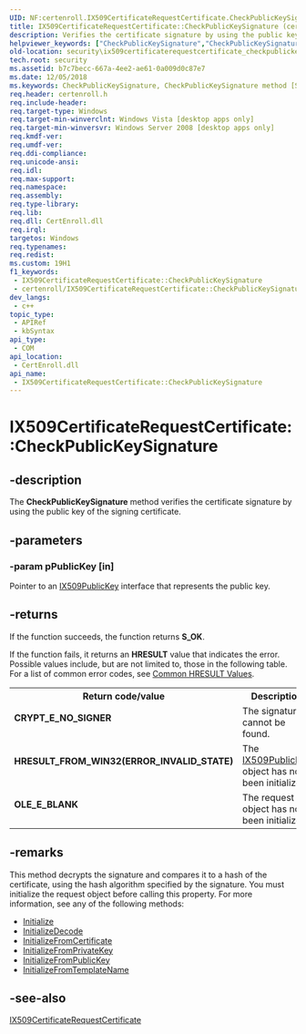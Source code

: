 ```yaml
---
UID: NF:certenroll.IX509CertificateRequestCertificate.CheckPublicKeySignature
title: IX509CertificateRequestCertificate::CheckPublicKeySignature (certenroll.h)
description: Verifies the certificate signature by using the public key of the signing certificate.
helpviewer_keywords: ["CheckPublicKeySignature","CheckPublicKeySignature method [Security]","CheckPublicKeySignature method [Security]","IX509CertificateRequestCertificate interface","IX509CertificateRequestCertificate interface [Security]","CheckPublicKeySignature method","IX509CertificateRequestCertificate.CheckPublicKeySignature","IX509CertificateRequestCertificate::CheckPublicKeySignature","certenroll/IX509CertificateRequestCertificate::CheckPublicKeySignature","security.ix509certificaterequestcertificate_checkpublickeysignature_method"]
old-location: security\ix509certificaterequestcertificate_checkpublickeysignature_method.htm
tech.root: security
ms.assetid: b7c7becc-667a-4ee2-ae61-0a009d0c87e7
ms.date: 12/05/2018
ms.keywords: CheckPublicKeySignature, CheckPublicKeySignature method [Security], CheckPublicKeySignature method [Security],IX509CertificateRequestCertificate interface, IX509CertificateRequestCertificate interface [Security],CheckPublicKeySignature method, IX509CertificateRequestCertificate.CheckPublicKeySignature, IX509CertificateRequestCertificate::CheckPublicKeySignature, certenroll/IX509CertificateRequestCertificate::CheckPublicKeySignature, security.ix509certificaterequestcertificate_checkpublickeysignature_method
req.header: certenroll.h
req.include-header: 
req.target-type: Windows
req.target-min-winverclnt: Windows Vista [desktop apps only]
req.target-min-winversvr: Windows Server 2008 [desktop apps only]
req.kmdf-ver: 
req.umdf-ver: 
req.ddi-compliance: 
req.unicode-ansi: 
req.idl: 
req.max-support: 
req.namespace: 
req.assembly: 
req.type-library: 
req.lib: 
req.dll: CertEnroll.dll
req.irql: 
targetos: Windows
req.typenames: 
req.redist: 
ms.custom: 19H1
f1_keywords:
 - IX509CertificateRequestCertificate::CheckPublicKeySignature
 - certenroll/IX509CertificateRequestCertificate::CheckPublicKeySignature
dev_langs:
 - c++
topic_type:
 - APIRef
 - kbSyntax
api_type:
 - COM
api_location:
 - CertEnroll.dll
api_name:
 - IX509CertificateRequestCertificate::CheckPublicKeySignature
---
```


# IX509CertificateRequestCertificate::CheckPublicKeySignature


## -description

The <b>CheckPublicKeySignature</b> method verifies the certificate signature by using the public key of the signing certificate.

## -parameters

### -param pPublicKey [in]

Pointer to an <a href="/windows/desktop/api/certenroll/nn-certenroll-ix509publickey">IX509PublicKey</a> interface that represents the public key.

## -returns

If the function succeeds, the function returns <b>S_OK</b>.

If the function fails, it returns an <b>HRESULT</b> value that indicates the error. Possible values include, but are not limited to, those in the following table. For a list of common error codes, see <a href="/windows/desktop/SecCrypto/common-hresult-values">Common HRESULT Values</a>.

<table>
<tr>
<th>Return code/value</th>
<th>Description</th>
</tr>
<tr>
<td width="40%">
<dl>
<dt><b><b>CRYPT_E_NO_SIGNER</b></b></dt>
<dt></dt>
</dl>
</td>
<td width="60%">
The signature cannot be found.

</td>
</tr>
<tr>
<td width="40%">
<dl>
<dt><b><b>HRESULT_FROM_WIN32(ERROR_INVALID_STATE)</b></b></dt>
<dt></dt>
</dl>
</td>
<td width="60%">
The <a href="/windows/desktop/api/certenroll/nn-certenroll-ix509publickey">IX509PublicKey</a> object has not been initialized.

</td>
</tr>
<tr>
<td width="40%">
<dl>
<dt><b><b>OLE_E_BLANK</b></b></dt>
<dt></dt>
</dl>
</td>
<td width="60%">
The request object has not been initialized.

</td>
</tr>
</table>

## -remarks

This method decrypts the signature and compares it to a hash of the certificate, using the hash algorithm specified by the signature. You must initialize the request object before calling this property. For more information, see any of the following methods:

<ul>
<li>
<a href="/windows/desktop/api/certenroll/nf-certenroll-ix509certificaterequest-initialize">Initialize</a>
</li>
<li>
<a href="/windows/desktop/api/certenroll/nf-certenroll-ix509certificaterequestpkcs10-initializedecode">InitializeDecode</a>
</li>
<li>
<a href="/windows/desktop/api/certenroll/nf-certenroll-ix509certificaterequestpkcs10-initializefromcertificate">InitializeFromCertificate</a>
</li>
<li>
<a href="/windows/desktop/api/certenroll/nf-certenroll-ix509certificaterequestpkcs10-initializefromprivatekey">InitializeFromPrivateKey</a>
</li>
<li>
<a href="/windows/desktop/api/certenroll/nf-certenroll-ix509certificaterequestpkcs10-initializefrompublickey">InitializeFromPublicKey</a>
</li>
<li>
<a href="/windows/desktop/api/certenroll/nf-certenroll-ix509certificaterequestpkcs10-initializefromtemplatename">InitializeFromTemplateName</a>
</li>
</ul>

## -see-also

<a href="/windows/desktop/api/certenroll/nn-certenroll-ix509certificaterequestcertificate">IX509CertificateRequestCertificate</a>

